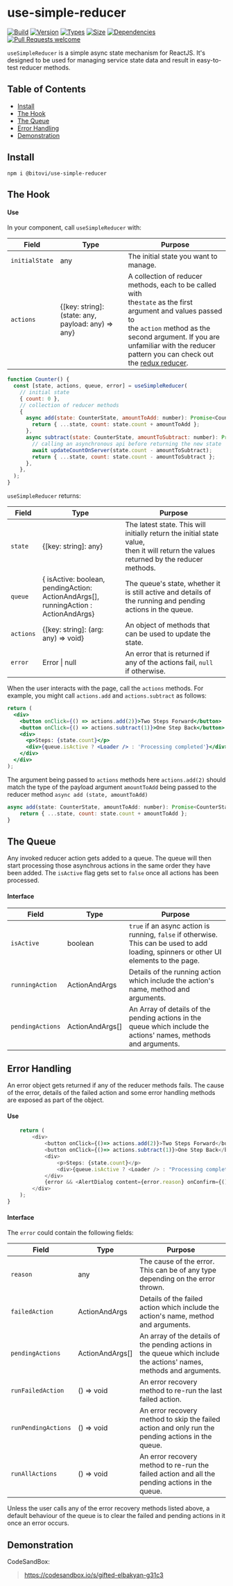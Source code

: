 # use-simple-reducer

[![Build](https://img.shields.io/github/workflow/status/bitovi/use-simple-reducer/Build%20and%20Test%20Library?style=plastic)](https://github.com/bitovi/use-simple-reducer/actions/workflows/build_test_library.yml)
[![Version](https://img.shields.io/npm/v/@bitovi/use-async-reducer-state?style=plastic)](https://www.npmjs.com/package/@bitovi/use-async-reducer-state)
[![Types](https://img.shields.io/npm/types/@bitovi/use-async-reducer-state?style=plastic)](https://www.npmjs.com/package/@bitovi/use-async-reducer-state)
[![Size](https://img.shields.io/bundlephobia/min/@bitovi/use-async-reducer-state?style=plastic)](https://www.npmjs.com/package/@bitovi/use-async-reducer-state)
[![Dependencies](https://img.shields.io/badge/Dependencies-None-brightgreen.svg?style=flat)](https://www.npmjs.com/package/@bitovi/use-async-reducer-state)
[![Pull Requests welcome](https://img.shields.io/badge/PRs-welcome-brightgreen.svg?style=flat)](http://makeapullrequest.com/)

`useSimpleReducer` is a simple async state mechanism for ReactJS. It's
designed to be used for managing service state data and result in easy-to-test reducer methods.

## Table of Contents

- [Install](#install)
- [The Hook](#the-hook)
- [The Queue](#the-queue)
- [Error Handling](#error-handling)
- [Demonstration](#demonstration)

<a id="install"/>

## Install

```
npm i @bitovi/use-simple-reducer
```

<a id="the-hook"/>

## The Hook

#### Use

In your component, call `useSimpleReducer` with:

| Field          | Type                                                     | Purpose                                                                                                                                                                                                                                                                                                                                            |
| -------------- | -------------------------------------------------------- | -------------------------------------------------------------------------------------------------------------------------------------------------------------------------------------------------------------------------------------------------------------------------------------------------------------------------------------------------- |
| `initialState` | any                                                      | The initial state you want to manage.                                                                                                                                                                                                                                                                                                              |
| `actions`      | {[key: string]: </br> (state: any, payload: any) => any} | A collection of reducer methods, each to be called with </br> the`state` as the first argument and values passed to </br> the `action` method as the second argument. If you are </br> unfamiliar with the reducer pattern you can check out </br> the [redux reducer](https://redux.js.org/tutorials/fundamentals/part-3-state-actions-reducers). |

```js
function Counter() {
  const [state, actions, queue, error] = useSimpleReducer(
    // initial state
    { count: 0 },
    // collection of reducer methods
    {
      async add(state: CounterState, amountToAdd: number): Promise<CounterState> {
        return { ...state, count: state.count + amountToAdd };
      },
      async subtract(state: CounterState, amountToSubtract: number): Promise<CounterState> {
        // calling an asynchronous api before returning the new state
        await updateCountOnServer(state.count - amountToSubtract);
        return { ...state, count: state.count - amountToSubtract };
      },
    },
  );
}
```

`useSimpleReducer` returns:

| Field     | Type                                                                                            | Purpose                                                                                                                                     |
| --------- | ----------------------------------------------------------------------------------------------- | ------------------------------------------------------------------------------------------------------------------------------------------- |
| `state`   | {[key: string]: any}                                                                            | The latest state. This will initially return the initial state value, </br> then it will return the values returned by the reducer methods. |
| `queue`   | { isActive: boolean, </br> pendingAction: ActionAndArgs[], </br> runningAction : ActionAndArgs} | The queue's state, whether it is still active and details of </br> the running and pending actions in the queue.                            |
| `actions` | {[key: string]: (arg: any) => void}                                                             | An object of methods that can be used to update the state.                                                                                  |
| `error`   | Error \| null                                                                                   | An error that is returned if any of the actions fail, `null` </br> if otherwise.                                                            |

When the user interacts with the page, call the `actions` methods. For example,
you might call `actions.add` and `actions.subtract` as follows:

```jsx
return (
  <div>
    <button onClick={() => actions.add(2)}>Two Steps Forward</button>
    <button onClick={() => actions.subtract(1)}>One Step Back</button>
    <div>
      <p>Steps: {state.count}</p>
      <div>{queue.isActive ? <Loader /> : 'Processing completed'}</div>
    </div>
  </div>
);
```

The argument being passed to `actions` methods here `actions.add(2)` should match the type of the payload argument `amountToAdd` being passed to the reducer method `async add (state, amountToAdd)`

```js
async add(state: CounterState, amountToAdd: number): Promise<CounterState>{
    return { ...state, count: state.count + amountToAdd };
}
```

<a id="the-queue"/>

## The Queue

Any invoked reducer action gets added to a queue. The queue will then start processing those asynchrous actions in the same order they have been added. The `isActive` flag gets set to `false` once all actions has been processed.

#### Interface

| Field            | Type            | Purpose                                                                                                                                 |
| ---------------- | --------------- | --------------------------------------------------------------------------------------------------------------------------------------- |
| `isActive`       | boolean         | `true` if an async action is running, `false` if otherwise. This can be used to add loading, spinners or other UI elements to the page. |
| `runningAction`  | ActionAndArgs   | Details of the running action which include the action's name, method and arguments.                                                    |
| `pendingActions` | ActionAndArgs[] | An Array of details of the pending actions in the queue which include the actions' names, methods and arguments.                        |

<a id="error-handling"/>

## Error Handling

An error object gets returned if any of the reducer methods fails. The cause of the error, details of the failed action and some error handling methods are exposed as part of the object.

#### Use

```js
    return (
        <div>
            <button onClick={()=> actions.add(2)}>Two Steps Forward</button>
            <button onClick={()=> actions.subtract(1)}>One Step Back</button>
            <div>
                <p>Steps: {state.count}</p>
                <div>{queue.isActive ? <Loader /> : "Processing completed"}</div>
            </div>
            {error && <AlertDialog content={error.reason} onConfirm={() => error.runFailedAction()} />}
        </div>
    );
}
```

#### Interface

The `error` could contain the following fields:

| Field               | Type            | Purpose                                                                                                              |
| ------------------- | --------------- | -------------------------------------------------------------------------------------------------------------------- |
| `reason`            | any             | The cause of the error. This can be of any type depending on the error thrown.                                       |
| `failedAction`      | ActionAndArgs   | Details of the failed action which include the action's name, method and arguments.                                  |
| `pendingActions`    | ActionAndArgs[] | An array of the details of the pending actions in the queue which include the actions' names, methods and arguments. |
| `runFailedAction`   | () => void      | An error recovery method to re-run the last failed action.                                                           |
| `runPendingActions` | () => void      | An error recovery method to skip the failed action and only run the pending actions in the queue.                    |
| `runAllActions`     | () => void      | An error recovery method to re-run the failed action and all the pending actions in the queue.                       |

Unless the user calls any of the error recovery methods listed above, a default behaviour of the queue is to clear the failed and pending actions in it once an error occurs.

<a id="demonstration"/>

## Demonstration

CodeSandBox:

> https://codesandbox.io/s/gifted-elbakyan-g31c3
